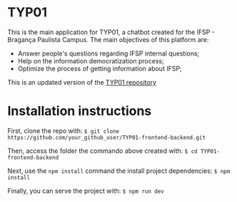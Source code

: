 # TYP01
This is the main application for TYP01, a chatbot created for the IFSP - Bragança Paulista Campus.
The main objectives of this platform are:
  - Answer people's questions regarding IFSP internal questions;
  - Help on the information democratization process;
  - Optimize the process of getting information about IFSP;

This is an updated version of the [TYP01 repository](https://github.com/Paulinojr/TYP01-old-)

# Installation instructions

  First, clone the repo with:
    ```
    $ git clone https://github.com/your_github_user/TYP01-frontend-backend.git
    ```

  Then, access the folder the commando above created with:
    ```
    $ cd TYP01-frontend-backend
    ```

  Next, use the `npm install` command the install project dependencies:
    ```
    $ npm install
    ```

 Finally, you can serve the project with:
    ```
    $ npm run dev
    ```
